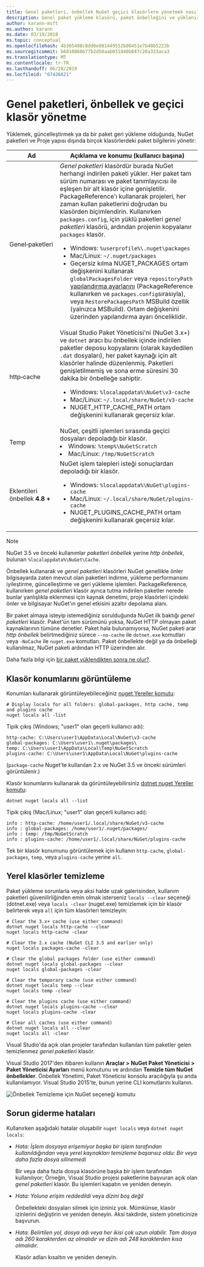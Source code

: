 ```yaml
---
title: Genel paketleri, önbellek NuGet geçici klasörlere yönetmek nasıl
description: Genel paket yükleme klasörü, paket önbelleğini ve yüklenirken kullanılan bir bilgisayar, geri yükleme ve güncelleştirme paketlerini mevcut geçici klasör yönetmek nasıl.
author: karann-msft
ms.author: karann
ms.date: 03/19/2018
ms.topic: conceptual
ms.openlocfilehash: 4b365488c8dd0e081449552b06451e7b40b5223b
ms.sourcegitcommit: b6810860b77b2d50aab031040b047c20a333aca3
ms.translationtype: MT
ms.contentlocale: tr-TR
ms.lasthandoff: 06/28/2019
ms.locfileid: "67426621"
---
```

# <a name="managing-the-global-packages-cache-and-temp-folders"></a>Genel paketleri, önbellek ve geçici klasör yönetme

Yüklemek, güncelleştirmek ya da bir paket geri yükleme olduğunda, NuGet paketleri ve Proje yapısı dışında birçok klasörlerdeki paket bilgilerini yönetir:

| Ad | Açıklama ve konumu (kullanıcı başına)|
| --- | --- |
| Genel&#8209;paketleri | *Genel paketleri* klasördür burada NuGet herhangi indirilen paketi yükler. Her paket tam sürüm numarası ve paket tanımlayıcısı ile eşleşen bir alt klasör içine genişletilir. PackageReference'ı kullanarak projeleri, her zaman kullan paketlerini doğrudan bu klasörden biçimlendirin. Kullanırken `packages.config`, için yüklü paketleri *genel paketleri* klasörü, ardından projenin kopyalanır `packages` klasör.<br/><ul><li>Windows: `%userprofile%\.nuget\packages`</li><li>Mac/Linux: `~/.nuget/packages`</li><li>Geçersiz kılma NUGET_PACKAGES ortam değişkenini kullanarak `globalPackagesFolder` veya `repositoryPath` [yapılandırma ayarlarını](../reference/nuget-config-file.md#config-section) (PackageReference kullanırken ve `packages.config`sırasıyla), veya `RestorePackagesPath` MSBuild özellik (yalnızca MSBuild). Ortam değişkenini üzerinden yapılandırma ayarı önceliklidir.</li></ul> |
| http&#8209;cache | Visual Studio Paket Yöneticisi'ni (NuGet 3.x+) ve `dotnet` aracı bu önbellek içinde indirilen paketler deposu kopyalarını (olarak kaydedilen `.dat` dosyaları), her paket kaynağı için alt klasörler halinde düzenlenmiş. Paketleri genişletilmemiş ve sona erme süresini 30 dakika bir önbelleğe sahiptir.<br/><ul><li>Windows: `%localappdata%\NuGet\v3-cache`</li><li>Mac/Linux: `~/.local/share/NuGet/v3-cache`</li><li>NUGET_HTTP_CACHE_PATH ortam değişkenini kullanarak geçersiz kılar.</li></ul> |
| Temp | NuGet, çeşitli işlemleri sırasında geçici dosyaları depoladığı bir klasör.<br/><li>Windows: `%temp%\NuGetScratch`</li><li>Mac/Linux: `/tmp/NuGetScratch`</li></ul> |
| Eklentileri önbellek **4.8 +** | NuGet işlem talepleri isteği sonuçlardan depoladığı bir klasör.<br/><ul><li>Windows: `%localappdata%\NuGet\plugins-cache`</li><li>Mac/Linux: `~/.local/share/NuGet/plugins-cache`</li><li>NUGET_PLUGINS_CACHE_PATH ortam değişkenini kullanarak geçersiz kılar.</li></ul> |

> [!Note]
> NuGet 3.5 ve önceki kullanımlar *paketleri önbellek* yerine *http önbellek*, bulunan `%localappdata%\NuGet\Cache`.

Önbellek kullanarak ve *genel paketleri* klasörleri NuGet genellikle önler bilgisayarda zaten mevcut olan paketleri indirme, yükleme performansını iyileştirme, güncelleştirme ve geri yükleme işlemleri. PackageReference, kullanırken *genel paketleri* klasör ayrıca tutma indirilen paketler nerede bunlar yanlışlıkla eklenmesi için kaynak denetimi, proje klasörleri içindeki önler ve bilgisayar NuGet'ın genel etkisini azaltır depolama alanı.

Bir paket almaya isteyip istemediğiniz sorulduğunda NuGet ilk baktığı *genel paketleri* klasör. Paket'ün tam sürümünü yoksa, NuGet HTTP olmayan paket kaynaklarının tümüne denetler. Paket hala bulunamıyorsa, NuGet paketi arar *http önbellek* belirtmediğiniz sürece `--no-cache` ile `dotnet.exe` komutları veya `-NoCache` ile `nuget.exe` komutları. Paket önbellekte değil ya da önbelleği kullanılmaz, NuGet paketi ardından HTTP üzerinden alır.

Daha fazla bilgi için [bir paket yüklendikten sonra ne olur?](../concepts/package-installation-process.md).

## <a name="viewing-folder-locations"></a>Klasör konumlarını görüntüleme

Konumları kullanarak görüntüleyebileceğiniz [nuget Yereller komutu](../tools/cli-ref-locals.md):

```cli
# Display locals for all folders: global-packages, http cache, temp and plugins cache
nuget locals all -list
```

Tipik çıkış (Windows; "user1" olan geçerli kullanıcı adı):

```output
http-cache: C:\Users\user1\AppData\Local\NuGet\v3-cache
global-packages: C:\Users\user1\.nuget\packages\
temp: C:\Users\user1\AppData\Local\Temp\NuGetScratch
plugins-cache: C:\Users\user1\AppData\Local\NuGet\plugins-cache
```

(`package-cache` Nuget'te kullanılan 2.x ve NuGet 3.5 ve önceki sürümleri görüntülenir.)

Klasör konumlarını kullanarak da görüntüleyebilirsiniz [dotnet nuget Yereller komutu](/dotnet/core/tools/dotnet-nuget-locals):

```cli
dotnet nuget locals all --list
```

Tipik çıkış (Mac/Linux; "user1" olan geçerli kullanıcı adı):

```output
info : http-cache: /home/user1/.local/share/NuGet/v3-cache
info : global-packages: /home/user1/.nuget/packages/
info : temp: /tmp/NuGetScratch
info : plugins-cache: /home/user1/.local/share/NuGet/plugins-cache
```

Tek bir klasör konumunu görüntülemek için kullanın `http-cache`, `global-packages`, `temp`, veya `plugins-cache` yerine `all`.

## <a name="clearing-local-folders"></a>Yerel klasörler temizleme

Paket yükleme sorunlarla veya aksi halde uzak galerisinden, kullanım paketleri güvenilirliğinden emin olmak isterseniz `locals --clear` seçeneği (dotnet.exe) veya `locals -clear` (nuget.exe) temizlemek için bir klasör belirterek veya `all` için tüm klasörleri temizleyin:

```cli
# Clear the 3.x+ cache (use either command)
dotnet nuget locals http-cache --clear
nuget locals http-cache -clear

# Clear the 2.x cache (NuGet CLI 3.5 and earlier only)
nuget locals packages-cache -clear

# Clear the global packages folder (use either command)
dotnet nuget locals global-packages --clear
nuget locals global-packages -clear

# Clear the temporary cache (use either command)
dotnet nuget locals temp --clear
nuget locals temp -clear

# Clear the plugins cache (use either command)
dotnet nuget locals plugins-cache --clear
nuget locals plugins-cache -clear

# Clear all caches (use either command)
dotnet nuget locals all --clear
nuget locals all -clear
```

Visual Studio'da açık olan projeler tarafından kullanılan tüm paketler gelen temizlenmez *genel paketleri* klasör.

Visual Studio 2017'den itibaren kullanın **Araçlar > NuGet Paket Yöneticisi > Paket Yöneticisi Ayarları** menü komutunu ve ardından **Temizle tüm NuGet önbellekler**. Önbellek Yönetimi, Paket Yöneticisi konsolu aracılığıyla şu anda kullanılamıyor. Visual Studio 2015'te, bunun yerine CLI komutlarını kullanın.

![Önbellek Temizleme için NuGet seçeneği komutu](media/options-clear-caches.png)

## <a name="troubleshooting-errors"></a>Sorun giderme hataları

Kullanırken aşağıdaki hatalar oluşabilir `nuget locals` veya `dotnet nuget locals`:

- *Hata: İşlem dosyaya erişemiyor <package> başka bir işlem tarafından kullanıldığından* veya *yerel kaynakları temizleme başarısız oldu: Bir veya daha fazla dosya silinemedi*

    Bir veya daha fazla dosya klasörüne başka bir işlem tarafından kullanılıyor; Örneğin, Visual Studio projesi paketlerine başvuran açık olan *genel paketleri* klasör. Bu işlemleri kapatın ve yeniden deneyin.

- *Hata: Yoluna erişim <path> reddedildi* veya *dizini boş değil*

    Önbellekteki dosyaları silmek için izniniz yok. Mümkünse, klasör izinlerini değiştirin ve yeniden deneyin. Aksi takdirde, sistem yöneticinize başvurun.

- *Hata: Belirtilen yol, dosya adı veya her ikisi çok uzun olabilir. Tam dosya adı 260 karakterden az olmalıdır ve dizin adı 248 karakterden kısa olmalıdır.*

    Klasör adları kısaltın ve yeniden deneyin.
